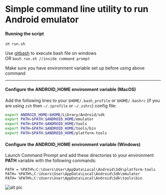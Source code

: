 # Simple command line utility to run Android emulator

#### Running the script

    sh run.sh

Use [gitbash](https://git-scm.com/download/win) to execute bash file on windows   
OR
`bash run.sh //inside command prompt`


Make sure you have environment variable set up before using above command

<hr/>

#### Configure the ANDROID_HOME environment variable (MacOS)

Add the following lines to your  `$HOME/.bash_profile`  or  `$HOME/.bashrc`  (if you are using  `zsh`  then  `~/.zprofile`  or  `~/.zshrc`) config file:

```sh
export ANDROID_HOME=$HOME/Library/Android/sdk
export PATH=$PATH:$ANDROID_HOME/emulator
export PATH=$PATH:$ANDROID_HOME/tools
export PATH=$PATH:$ANDROID_HOME/tools/bin
export PATH=$PATH:$ANDROID_HOME/platform-tools

```

#### Configure the ANDROID_HOME environment variable (Windows)
Launch Command Prompt and add these directories to your environment **PATH** variable with the following commands:

    PATH = %PATH%;C:\Users\User\AppData\Local\Android\Sdk\platform-tools 
    PATH= %PATH%;C:\Users\User\AppData\Local\Android\Sdk\emulator
    PATH= %PATH%;C:\Users\User\AppData\Local\Android\Sdk\tools\bin


![alt pic](./Screenshot%2020-10-09%at%5.30.35%PM.png)

